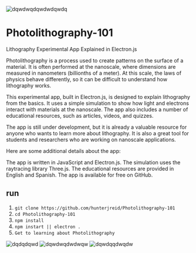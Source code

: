 ![dqwdwqdqwdwdqwdq](https://github.com/hunterjreid/Photolithography-101/assets/62681404/377329c8-195d-43b6-b0e5-a57326a26a7c)

# Photolithography-101
Lithography Experimental App Explained in Electron.js

Photolithography is a process used to create patterns on the surface of a material. It is often performed at the nanoscale, where dimensions are measured in nanometers (billionths of a meter). At this scale, the laws of physics behave differently, so it can be difficult to understand how lithography works.

This experimental app, built in Electron.js, is designed to explain lithography from the basics. It uses a simple simulation to show how light and electrons interact with materials at the nanoscale. The app also includes a number of educational resources, such as articles, videos, and quizzes.

The app is still under development, but it is already a valuable resource for anyone who wants to learn more about lithography. It is also a great tool for students and researchers who are working on nanoscale applications.

Here are some additional details about the app:

The app is written in JavaScript and Electron.js.
The simulation uses the raytracing library Three.js.
The educational resources are provided in English and Spanish.
The app is available for free on GitHub.

## run

1. ``` git clone https://github.com/hunterjreid/Photolithography-101  ```
2. ``` cd Photolithography-101  ```
3. ``` npm install      ```
4. ``` npm instart || electron .  ```
4. ``` Get to learning about Photolithography  ```


![dqdqdqwd](https://github.com/hunterjreid/Photolithography-101/assets/62681404/ec6635c8-ba2a-496f-a613-387e767b8c99)
![dqwdwqdwdwqw](https://github.com/hunterjreid/Photolithography-101/assets/62681404/efe26a9f-3011-43d9-a903-effdab8f44cf)
![dqwdqqdwqdw](https://github.com/hunterjreid/Photolithography-101/assets/62681404/65515c76-2d93-4ddf-8a3f-d220758687a4)
